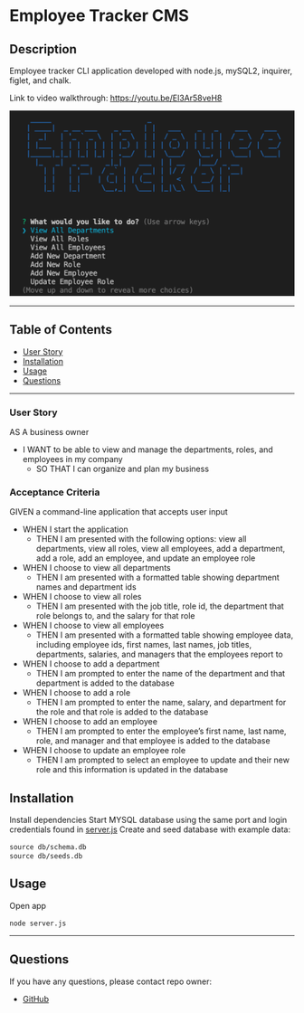 # Employee Tracker CMS

## Description

Employee tracker CLI application developed with node.js, mySQL2, inquirer, figlet, and chalk.

Link to video walkthrough: https://youtu.be/El3Ar58veH8

![mockup](./mockup.png)

---

## Table of Contents

- [User Story](###user_story)
- [Installation](#installation)
- [Usage](#usage)
- [Questions](#questions)

---

### User Story

AS A business owner

- I WANT to be able to view and manage the departments, roles, and employees in my company
  - SO THAT I can organize and plan my business

### Acceptance Criteria

GIVEN a command-line application that accepts user input

- WHEN I start the application
  - THEN I am presented with the following options: view all departments, view all roles, view all employees, add a department, add a role, add an employee, and update an employee role
- WHEN I choose to view all departments
  - THEN I am presented with a formatted table showing department names and department ids
- WHEN I choose to view all roles
  - THEN I am presented with the job title, role id, the department that role belongs to, and the salary for that role
- WHEN I choose to view all employees
  - THEN I am presented with a formatted table showing employee data, including employee ids, first names, last names, job titles, departments, salaries, and managers that the employees report to
- WHEN I choose to add a department
  - THEN I am prompted to enter the name of the department and that department is added to the database
- WHEN I choose to add a role
  - THEN I am prompted to enter the name, salary, and department for the role and that role is added to the database
- WHEN I choose to add an employee
  - THEN I am prompted to enter the employee’s first name, last name, role, and manager and that employee is added to the database
- WHEN I choose to update an employee role
  - THEN I am prompted to select an employee to update and their new role and this information is updated in the database

## Installation

Install dependencies
Start MYSQL database using the same port and login credentials found in [server.js](./server.js)
Create and seed database with example data:

```
source db/schema.db
source db/seeds.db
```

## Usage

Open app

```
node server.js
```

---

## Questions

If you have any questions, please contact repo owner:

- [GitHub](https:/github.com/squeakymatter)
